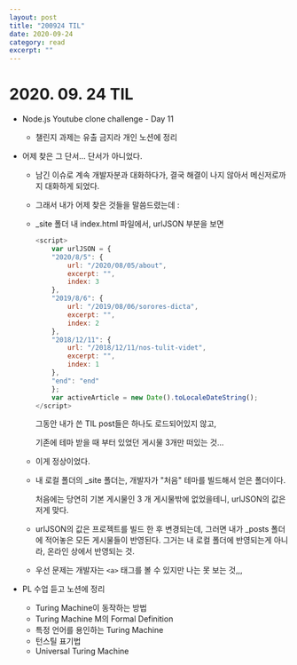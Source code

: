 ```yaml
---
layout: post
title: "200924 TIL" 
date: 2020-09-24
category: read 
excerpt: ""
---
```


# 2020. 09. 24 TIL

* Node.js Youtube clone challenge - Day 11
  
  * 챌린지 과제는 유출 금지라 개인 노션에 정리
  
* 어제 찾은 그 단서... 단서가 아니었다.

  * 남긴 이슈로 계속 개발자분과 대화하다가, 결국 해결이 나지 않아서 메신저로까지 대화하게 되었다.

  * 그래서 내가 어제 찾은 것들을 말씀드렸는데 : 

  * _site 폴더 내 index.html 파일에서, urlJSON 부분을 보면

    ```javascript
    <script>
        var urlJSON = {
        "2020/8/5": {
            url: "/2020/08/05/about",
            excerpt: "",
            index: 3
        },
        "2019/8/6": {
            url: "/2019/08/06/sorores-dicta",
            excerpt: "",
            index: 2
        },
        "2018/12/11": {
            url: "/2018/12/11/nos-tulit-videt",
            excerpt: "",
            index: 1
        },
        "end": "end"
        };
        var activeArticle = new Date().toLocaleDateString();
    </script>
    ```

    그동안 내가 쓴 TIL post들은 하나도 로드되어있지 않고, 

    기존에 테마 받을 때 부터 있었던 게시물 3개만 떠있는 것...

  * 이게 정상이었다.

  * 내 로컬 폴더의 _site 폴더는, 개발자가 "처음" 테마를 빌드해서 얻은 폴더이다.

    처음에는 당연히 기본 게시물인 3 개 게시물밖에 없었을테니, urlJSON의 값은 저게 맞다.

  * urlJSON의 값은 프로젝트를 빌드 한 후 변경되는데, 그러면 내가 _posts 폴더에 적어놓은 모든 게시물들이 반영된다. 그거는 내 로컬 폴더에 반영되는게 아니라, 온라인 상에서 반영되는 것.

  * 우선 문제는 개발자는 `<a>` 태그를 볼 수 있지만 나는 못 보는 것,,,

* PL 수업 듣고 노션에 정리

  * Turing Machine이 동작하는 방법
  * Turing Machine M의 Formal Definition
  * 특정 언어를 용인하는 Turing Machine
  * 턴스틸 표기법
  * Universal Turing Machine

